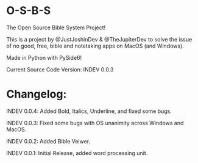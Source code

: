 # O-S-B-S
The Open Source Bible System Project!

This is a project by @JustJoshinDev & @TheJupiterDev to solve the issue of no good, free, bible and notetaking apps on MacOS (and Windows). 

Made in Python with PySide6!

Current Source Code Version: INDEV 0.0.3

# Changelog:

INDEV 0.0.4: Added Bold, Italics, Underline, and fixed some bugs.

INDEV 0.0.3: Fixed some bugs with OS unanimity across Windows and MacOS.

INDEV 0.0.2: Added Bible Veiwer.

INDEV 0.0.1: Initial Release, added word processing unit.
